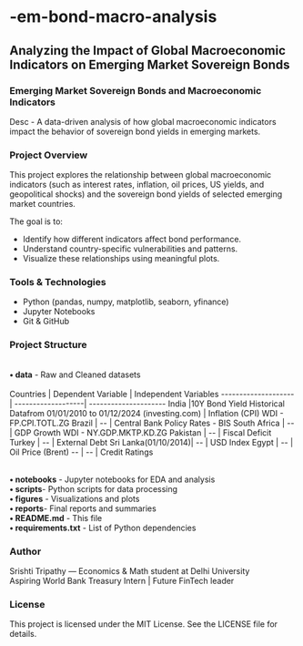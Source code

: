 # -em-bond-macro-analysis 
## Analyzing the Impact of Global Macroeconomic Indicators on Emerging Market Sovereign Bonds

### Emerging Market Sovereign Bonds and Macroeconomic Indicators

Desc - A data-driven analysis of how global macroeconomic indicators impact the behavior of sovereign bond yields in emerging markets.

### Project Overview

This project explores the relationship between global macroeconomic indicators (such as interest rates, inflation, oil prices, US yields, and geopolitical shocks) and the sovereign bond yields of selected emerging market countries.

The goal is to:
- Identify how different indicators affect bond performance.
- Understand country-specific vulnerabilities and patterns.
- Visualize these relationships using meaningful plots.

### Tools & Technologies

- Python (pandas, numpy, matplotlib, seaborn, yfinance)
- Jupyter Notebooks
- Git & GitHub

### Project Structure
<br/> __• data__ - Raw and Cleaned datasets
<br/>
<br/>
Countries            | Dependent Variable | Independent Variables
-------------------- | -------------------| ---------------------
India                |10Y Bond Yield Historical Datafrom 01/01/2010 to 01/12/2024 (investing.com)  | Inflation (CPI) WDI - FP.CPI.TOTL.ZG
Brazil               |            --                                               | Central Bank Policy Rates - BIS
South Africa         |             --                                              | GDP Growth WDI - NY.GDP.MKTP.KD.ZG
Pakistan             |             --                                              | Fiscal Deficit
Turkey               |             --                                              | External Debt
Sri Lanka(01/10/2014)|             --                                              | USD Index 
Egypt                |             --                                              | Oil Price (Brent)
  --                 |             --                                              | Credit Ratings

<br/> **• notebooks** - Jupyter notebooks for EDA and analysis
<br/> __• scripts__- Python scripts for data processing
<br/> __• figures__ - Visualizations and plots
<br/> __• reports__- Final reports and summaries
<br/> __• README.md__ - This file
<br/> __• requirements.txt__ - List of Python dependencies

### Author

Srishti Tripathy — Economics & Math student at Delhi University  
Aspiring World Bank Treasury Intern | Future FinTech leader

### License

This project is licensed under the MIT License. See the LICENSE file for details.
